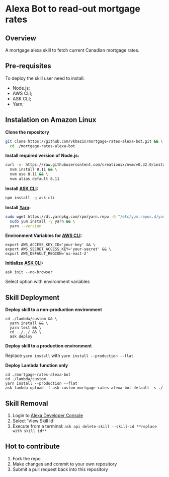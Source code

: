 # Alexa Bot to read-out mortgage rates

## Overview

A mortgage alexa skill to fetch current Canadian mortgage rates.

## Pre-requisites

To deploy the skill user need to install:
 - Node.js;
 - AWS CLI;
 - ASK CLI;
 - Yarn;

## Instalation on Amazon Linux

**Clone the repository**
```bash
git clone https://github.com/vkhazin/mortgage-rates-alexa-bot.git && \
  cd ./mortgage-rates-alexa-bot
```

**Install required version of Node.js:**
```bash
curl -o- https://raw.githubusercontent.com/creationix/nvm/v0.32.0/install.sh | bash && \
  nvm install 8.11 && \
  nvm use 8.11 && \
  nvm alias default 8.11
```

**Install [ASK CLI](https://developer.amazon.com/docs/smapi/quick-start-alexa-skills-kit-command-line-interface.html):**
```bash
npm install -g ask-cli
```

**Install [Yarn](https://yarnpkg.com/):**
```bash
sudo wget https://dl.yarnpkg.com/rpm/yarn.repo -O "/etc/yum.repos.d/yarn.repo" && \
  sudo yum install -y yarn && \
  yarn --version
```

**Environment Variables for [AWS CLI](https://aws.amazon.com/cli/):**
```
export AWS_ACCESS_KEY_ID='your-key' && \
export AWS_SECRET_ACCESS_KEY='your-secret' && \
export AWS_DEFAULT_REGION='us-east-2'
```

**Initialize [ASK CLI](https://developer.amazon.com/docs/smapi/quick-start-alexa-skills-kit-command-line-interface.html):**
```
ask init --no-browser
```
Select option with environment variables


## Skill Deployment

**Deploy skill to a non-production environment**
```
cd ./lambda/custom && \
  yarn install && \
  yarn test && \
  cd ../../ && \
  ask deploy
```

**Deploy skill to a production environment**  

Replace `yarn install` with `yarn install --production --flat`

**Deploy Lambda function only**
```
cd ./mortgage-rates-alexa-bot
cd ./lambda/custom
yarn install --production --flat
ask lambda upload -f ask-custom-mortgage-rates-alexa-bot-default -s ./
```

## Skill Removal

1. Login to [Alexa Developer Console](https://developer.amazon.com/alexa/console/ask)
2. Select 'View Skill Id'
3. Execute from a terminal: `ask api delete-skill --skill-id **replace with skill id**`


## Hot to contribute

1. Fork the repo
2. Make changes and commit to your own repository
3. Submit a pull request back into this repository
